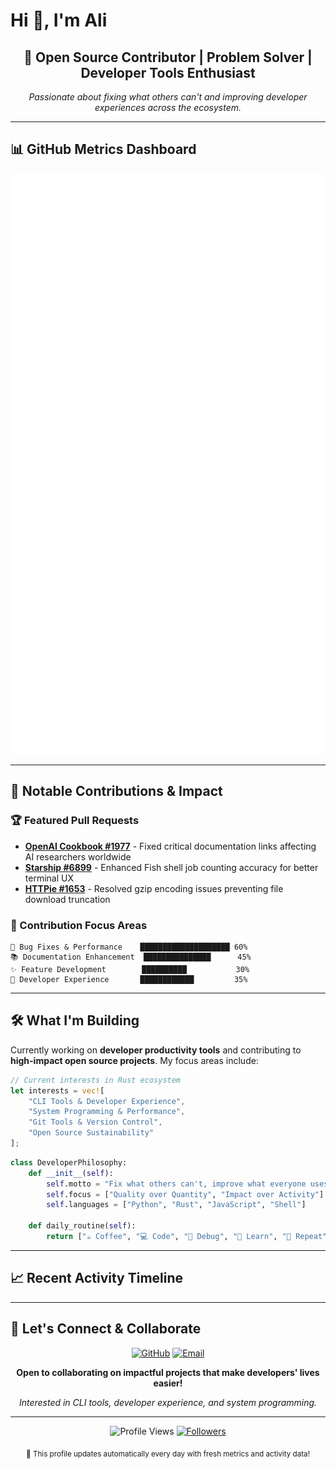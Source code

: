 # Hi 👋, I'm Ali

<div align="center">

## 🚀 Open Source Contributor | Problem Solver | Developer Tools Enthusiast

*Passionate about fixing what others can't and improving developer experiences across the ecosystem.*

</div>

---

## 📊 GitHub Metrics Dashboard

<!-- الـ metrics الأساسية (مثل Byron تماماً) -->


<!-- الـ detailed metrics (بدون الأقسام غير المرغوبة) -->
<div align="center">
  <img src="https://github.com/ali90h/ali90h/blob/main/metrics.detailed.svg" alt="Detailed Metrics" />
</div>

<!-- المساهمات الخارجية (هنا ستظهر إنجازاتك!) -->
<div align="center">
  <img src="https://github.com/ali90h/ali90h/blob/main/external-contributions.svg" alt="External Contributions" />
</div>

---

## 🎯 Notable Contributions & Impact

### 🏆 Featured Pull Requests
- **[OpenAI Cookbook #1977](https://github.com/openai/openai-cookbook/pull/1977)** - Fixed critical documentation links affecting AI researchers worldwide
- **[Starship #6899](https://github.com/starship/starship/pull/6899)** - Enhanced Fish shell job counting accuracy for better terminal UX  
- **[HTTPie #1653](https://github.com/httpie/cli/pull/1653)** - Resolved gzip encoding issues preventing file download truncation

### 💼 Contribution Focus Areas
```text
🐛 Bug Fixes & Performance    ████████████████████ 60%
📚 Documentation Enhancement  ███████████████      45%
✨ Feature Development        ██████████           30%
🔧 Developer Experience       ████████████         35%
```

---

## 🛠️ What I'm Building

Currently working on **developer productivity tools** and contributing to **high-impact open source projects**. My focus areas include:

```rust
// Current interests in Rust ecosystem
let interests = vec![
    "CLI Tools & Developer Experience",
    "System Programming & Performance", 
    "Git Tools & Version Control",
    "Open Source Sustainability"
];
```

```python
class DeveloperPhilosophy:
    def __init__(self):
        self.motto = "Fix what others can't, improve what everyone uses"
        self.focus = ["Quality over Quantity", "Impact over Activity"]
        self.languages = ["Python", "Rust", "JavaScript", "Shell"]
    
    def daily_routine(self):
        return ["☕ Coffee", "💻 Code", "🐛 Debug", "📖 Learn", "🔄 Repeat"]
```

---

## 📈 Recent Activity Timeline

<!-- Real-time activity will be inserted here by GitHub Actions -->
<!--START_SECTION:activity-->
<!--END_SECTION:activity-->

---

## 💬 Let's Connect & Collaborate

<div align="center">

[![GitHub](https://img.shields.io/badge/GitHub-100000?style=for-the-badge&logo=github&logoColor=white)](https://github.com/ali90h)
[![Email](https://img.shields.io/badge/Email-D14836?style=for-the-badge&logo=gmail&logoColor=white)](mailto:your-email@example.com)

**Open to collaborating on impactful projects that make developers' lives easier!**

*Interested in CLI tools, developer experience, and system programming.*

</div>

---

<div align="center">
  
![Profile Views](https://komarev.com/ghpvc/?username=ali90h&color=brightgreen&style=flat-square)
[![Followers](https://img.shields.io/github/followers/ali90h?style=flat-square&color=blue&labelColor=black)](https://github.com/ali90h?tab=followers)

<sub>🤖 This profile updates automatically every day with fresh metrics and activity data!</sub>

</div>
